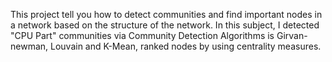 This project tell you how to detect communities and find important nodes in a network based on the structure of the network. In this subject, I detected "CPU Part" communities via Community Detection Algorithms is Girvan-newman, Louvain and K-Mean, ranked nodes by using centrality measures.
